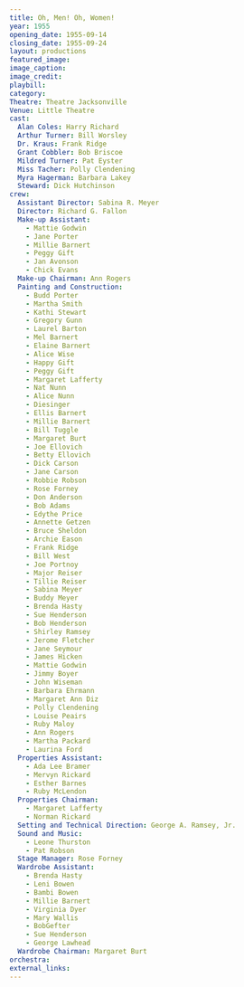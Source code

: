 ```yaml
---
title: Oh, Men! Oh, Women!
year: 1955
opening_date: 1955-09-14
closing_date: 1955-09-24
layout: productions
featured_image: 
image_caption:
image_credit:
playbill: 
category: 
Theatre: Theatre Jacksonville
Venue: Little Theatre
cast:
  Alan Coles: Harry Richard
  Arthur Turner: Bill Worsley
  Dr. Kraus: Frank Ridge
  Grant Cobbler: Bob Briscoe
  Mildred Turner: Pat Eyster
  Miss Tacher: Polly Clendening
  Myra Hagerman: Barbara Lakey
  Steward: Dick Hutchinson
crew:
  Assistant Director: Sabina R. Meyer
  Director: Richard G. Fallon
  Make-up Assistant:
    - Mattie Godwin
    - Jane Porter
    - Millie Barnert
    - Peggy Gift
    - Jan Avonson
    - Chick Evans
  Make-up Chairman: Ann Rogers
  Painting and Construction:
    - Budd Porter
    - Martha Smith
    - Kathi Stewart
    - Gregory Gunn
    - Laurel Barton
    - Mel Barnert
    - Elaine Barnert
    - Alice Wise
    - Happy Gift
    - Peggy Gift
    - Margaret Lafferty
    - Nat Nunn
    - Alice Nunn
    - Diesinger
    - Ellis Barnert
    - Millie Barnert
    - Bill Tuggle
    - Margaret Burt
    - Joe Ellovich
    - Betty Ellovich
    - Dick Carson
    - Jane Carson
    - Robbie Robson
    - Rose Forney
    - Don Anderson
    - Bob Adams
    - Edythe Price
    - Annette Getzen
    - Bruce Sheldon
    - Archie Eason
    - Frank Ridge
    - Bill West
    - Joe Portnoy
    - Major Reiser
    - Tillie Reiser
    - Sabina Meyer
    - Buddy Meyer
    - Brenda Hasty
    - Sue Henderson
    - Bob Henderson
    - Shirley Ramsey
    - Jerome Fletcher
    - Jane Seymour
    - James Hicken
    - Mattie Godwin
    - Jimmy Boyer
    - John Wiseman
    - Barbara Ehrmann
    - Margaret Ann Diz
    - Polly Clendening
    - Louise Peairs
    - Ruby Maloy
    - Ann Rogers
    - Martha Packard
    - Laurina Ford
  Properties Assistant:
    - Ada Lee Bramer
    - Mervyn Rickard
    - Esther Barnes
    - Ruby McLendon
  Properties Chairman:
    - Margaret Lafferty
    - Norman Rickard
  Setting and Technical Direction: George A. Ramsey, Jr.
  Sound and Music:
    - Leone Thurston
    - Pat Robson
  Stage Manager: Rose Forney
  Wardrobe Assistant:
    - Brenda Hasty
    - Leni Bowen
    - Bambi Bowen
    - Millie Barnert
    - Virginia Dyer
    - Mary Wallis
    - BobGefter
    - Sue Henderson
    - George Lawhead
  Wardrobe Chairman: Margaret Burt
orchestra:
external_links:
---
```


